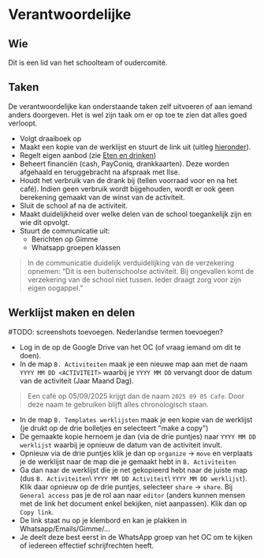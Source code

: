 # Verantwoordelijke

## Wie

Dit is een lid van het schoolteam of oudercomité.

## Taken

De verantwoordelijke kan onderstaande taken zelf uitvoeren of aan iemand anders doorgeven. Het is wel zijn taak om er op toe te zien dat alles goed verloopt.

* Volgt draaiboek op
* Maakt een kopie van de werklijst en stuurt de link  uit (uitleg [hieronder](01_verantwoordelijke.md#werklijst-maken-en-delen)).
* Regelt eigen aanbod (zie [Eten en drinken](../02_eten_en_drinken/02_eten_en_drinken.md))
* Beheert financiën (cash, PayConiq, drankkaarten). Deze worden afgehaald en teruggebracht na afspraak met Ilse.
* Houdt het verbruik van de drank bij (tellen voorraad voor en na het café). Indien geen verbruik wordt bijgehouden, wordt er ook geen berekening gemaakt van de winst van de activiteit.
* Sluit de school af na de activiteit.
* Maakt duidelijkheid over welke delen van de school toegankelijk zijn en wie dit opvolgt.
* Stuurt de communicatie uit:
  * Berichten op Gimme
  * Whatsapp groepen klassen

> In de communicatie duidelijk verduidelijking van de verzekering opnemen:
> “Dit is een buitenschoolse activiteit. Bij ongevallen komt de verzekering van de school niet tussen. Ieder draagt zorg voor zijn eigen oogappel.”

## Werklijst maken en delen

\#TODO: screenshots toevoegen. Nederlandse termen toevoegen?

* Log in de op de Google Drive van het OC (of vraag iemand om dit te doen).
* In de map `B. Activiteiten` maak je een nieuwe map aan met de naam `YYYY MM DD <ACTIVITEIT>` waarbij je `YYYY MM DD` vervangt door de datum van de activiteit (Jaar Maand Dag).

>Een café op 05/09/2025 krijgt dan de naam `2025 09 05 Cafe`. Door deze naam te gebruiken blijft alles chronologisch staan.

* In de map `B. Templates werklijsten` maak je een kopie van de werklijst (je drukt op de drie bolletjes en selecteert "make a copy")
* De gemaakte kopie hernoem je dan (via de drie puntjes) naar `YYYY MM DD werklijst` waarbij je opnieuw de datum van de activiteit invult.
* Opnieuw via de drie puntjes klik je dan op `organize` -> `move` en verplaats je de werklijst naar de map die je gemaakt hebt in `B. Activiteiten`
* Ga dan naar de werklijst die je net gekopieerd hebt naar de juiste map (dus `B. Activiteiten`\ `YYYY MM DD Activiteit`\ `YYYY MM DD werklijst`). Klik daar opnieuw op de drie puntjes, selecteer `share` -> `share`. Bij `General access` pas je de rol aan naar `editor` (anders kunnen mensen met de link het document enkel bekijken, niet aanpassen). Klik dan op `Copy link`.
* De link staat nu op je klembord en kan je plakken in Whatsapp/Emails/Gimme/...
* Je deelt deze best eerst in de WhatsApp groep van het OC om te kijken of iedereen effectief schrijfrechten heeft.
